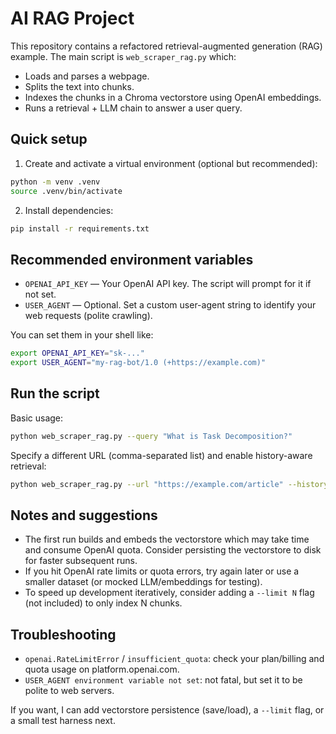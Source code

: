 # AI RAG Project

This repository contains a refactored retrieval-augmented generation (RAG) example.
The main script is `web_scraper_rag.py` which:
- Loads and parses a webpage.
- Splits the text into chunks.
- Indexes the chunks in a Chroma vectorstore using OpenAI embeddings.
- Runs a retrieval + LLM chain to answer a user query.

## Quick setup

1. Create and activate a virtual environment (optional but recommended):

```bash
python -m venv .venv
source .venv/bin/activate
```

2. Install dependencies:

```bash
pip install -r requirements.txt
```

## Recommended environment variables

- `OPENAI_API_KEY` — Your OpenAI API key. The script will prompt for it if not set.
- `USER_AGENT` — Optional. Set a custom user-agent string to identify your web requests (polite crawling).

You can set them in your shell like:

```bash
export OPENAI_API_KEY="sk-..."
export USER_AGENT="my-rag-bot/1.0 (+https://example.com)"
```

## Run the script

Basic usage:

```bash
python web_scraper_rag.py --query "What is Task Decomposition?"
```

Specify a different URL (comma-separated list) and enable history-aware retrieval:

```bash
python web_scraper_rag.py --url "https://example.com/article" --history --query "Summarize the article"
```

## Notes and suggestions

- The first run builds and embeds the vectorstore which may take time and consume OpenAI quota. Consider persisting the vectorstore to disk for faster subsequent runs.
- If you hit OpenAI rate limits or quota errors, try again later or use a smaller dataset (or mocked LLM/embeddings for testing).
- To speed up development iteratively, consider adding a `--limit N` flag (not included) to only index N chunks.

## Troubleshooting

- `openai.RateLimitError` / `insufficient_quota`: check your plan/billing and quota usage on platform.openai.com.
- `USER_AGENT environment variable not set`: not fatal, but set it to be polite to web servers.

If you want, I can add vectorstore persistence (save/load), a `--limit` flag, or a small test harness next.
